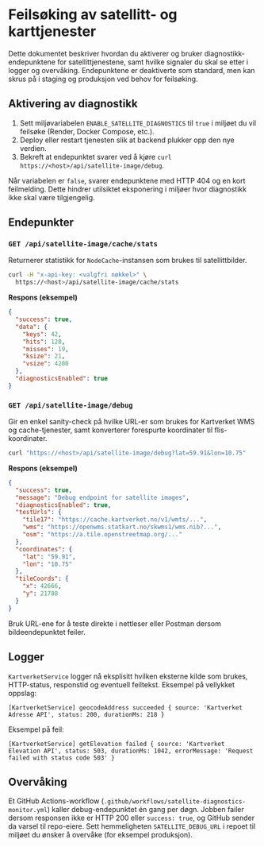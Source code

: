 # Feilsøking av satellitt- og karttjenester

Dette dokumentet beskriver hvordan du aktiverer og bruker diagnostikk-endepunktene for satellittjenestene, samt hvilke signaler du
skal se etter i logger og overvåking. Endepunktene er deaktiverte som standard, men kan skrus på i staging og produksjon ved
behov for feilsøking.

## Aktivering av diagnostikk

1. Sett miljøvariabelen `ENABLE_SATELLITE_DIAGNOSTICS` til `true` i miljøet du vil feilsøke (Render, Docker Compose, etc.).
2. Deploy eller restart tjenesten slik at backend plukker opp den nye verdien.
3. Bekreft at endepunktet svarer ved å kjøre `curl https://<host>/api/satellite-image/debug`.

Når variabelen er `false`, svarer endepunktene med HTTP 404 og en kort feilmelding. Dette hindrer utilsiktet eksponering i miljøer
hvor diagnostikk ikke skal være tilgjengelig.

## Endepunkter

### `GET /api/satellite-image/cache/stats`

Returnerer statistikk for `NodeCache`-instansen som brukes til satellittbilder.

```bash
curl -H "x-api-key: <valgfri nøkkel>" \
  https://<host>/api/satellite-image/cache/stats
```

**Respons (eksempel)**

```json
{
  "success": true,
  "data": {
    "keys": 42,
    "hits": 128,
    "misses": 19,
    "ksize": 21,
    "vsize": 4200
  },
  "diagnosticsEnabled": true
}
```

### `GET /api/satellite-image/debug`

Gir en enkel sanity-check på hvilke URL-er som brukes for Kartverket WMS og cache-tjenester, samt konverterer forespurte
koordinater til flis-koordinater.

```bash
curl "https://<host>/api/satellite-image/debug?lat=59.91&lon=10.75"
```

**Respons (eksempel)**

```json
{
  "success": true,
  "message": "Debug endpoint for satellite images",
  "diagnosticsEnabled": true,
  "testUrls": {
    "tile17": "https://cache.kartverket.no/v1/wmts/...",
    "wms": "https://openwms.statkart.no/skwms1/wms.nib?...",
    "osm": "https://a.tile.openstreetmap.org/..."
  },
  "coordinates": {
    "lat": "59.91",
    "lon": "10.75"
  },
  "tileCoords": {
    "x": 42666,
    "y": 21788
  }
}
```

Bruk URL-ene for å teste direkte i nettleser eller Postman dersom bildeendepunktet feiler.

## Logger

`KartverketService` logger nå eksplisitt hvilken eksterne kilde som brukes, HTTP-status, responstid og eventuell feiltekst. Eksempel
på vellykket oppslag:

```
[KartverketService] geocodeAddress succeeded { source: 'Kartverket Adresse API', status: 200, durationMs: 218 }
```

Eksempel på feil:

```
[KartverketService] getElevation failed { source: 'Kartverket Elevation API', status: 503, durationMs: 1042, errorMessage: 'Request failed with status code 503' }
```

## Overvåking

Et GitHub Actions-workflow (`.github/workflows/satellite-diagnostics-monitor.yml`) kaller debug-endepunktet én gang per døgn. Jobben
failer dersom responsen ikke er HTTP 200 eller `success: true`, og GitHub sender da varsel til repo-eiere. Sett hemmeligheten
`SATELLITE_DEBUG_URL` i repoet til miljøet du ønsker å overvåke (for eksempel produksjon).
